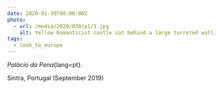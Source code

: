 ```yaml
---
date: 2020-01-30T08:00:00Z
photo:
  - url: /media/2020/030/p1/1.jpg
    alt: Yellow Romanticist castle sat behind a large turreted wall.
tags:
  - look_to_europe
---
```


_Palácio da Pena_{lang=pt}.

Sintra, Portugal (September 2019)
